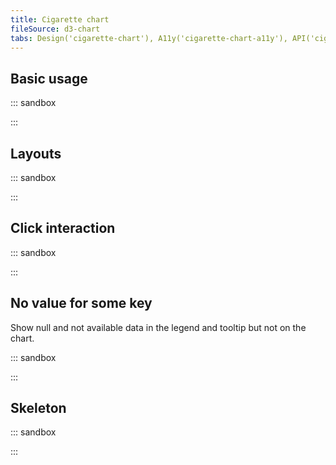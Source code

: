 ```yaml
---
title: Cigarette chart
fileSource: d3-chart
tabs: Design('cigarette-chart'), A11y('cigarette-chart-a11y'), API('cigarette-chart-api'), Examples('cigarette-chart-d3-code'), Changelog('d3-chart-changelog')
---
```


## Basic usage

::: sandbox

<script lang="tsx">
  export Demo from './examples/basic-usage.tsx';
</script>

:::

## Layouts

::: sandbox

<script lang="tsx">
  export Demo from './examples/layouts.tsx';
</script>

:::

## Click interaction

::: sandbox

<script lang="tsx">
  export Demo from './examples/click-interaction.tsx';
</script>

:::

## No value for some key

Show null and not available data in the legend and tooltip but not on the chart.

::: sandbox

<script lang="tsx">
  export Demo from './examples/no-values.tsx';
</script>

:::

## Skeleton

::: sandbox

<script lang="tsx">
  export Demo from './examples/skeleton.tsx';
</script>

:::
